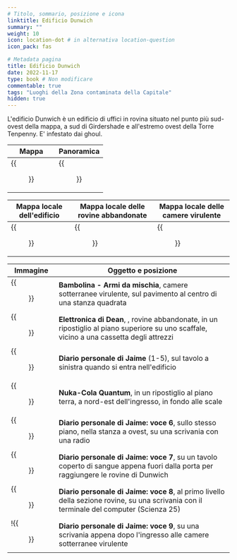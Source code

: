 ```yaml
---
# Titolo, sommario, posizione e icona
linktitle: Edificio Dunwich
summary: ""
weight: 10
icon: location-dot # in alternativa location-question
icon_pack: fas

# Metadata pagina
title: Edificio Dunwich
date: 2022-11-17
type: book # Non modificare
commentable: true
tags: "Luoghi della Zona contaminata della Capitale"
hidden: true
---
```




L'edificio Dunwich è un edificio di  uffici in rovina situato nel punto più sud-ovest della mappa, a sud di Girdershade e all'estremo ovest della Torre Tenpenny. E' infestato dai ghoul.

| Mappa                                        | Panoramica                               |
| -------------------------------------------- | ---------------------------------------- |
| {{<figure src="Dunwich_Building_loc.webp">}} | {{<figure src="Dunwich_building.webp">}} |

| Mappa locale dell'edificio                         | Mappa locale delle rovine abbandonate              | Mappa locale delle camere virulente                   |
| -------------------------------------------------- | -------------------------------------------------- | ----------------------------------------------------- |
| {{<figure src="Dunwich_Building_Lobby_map.webp">}} | {{<figure src="Forsaken_Dunwich_Ruins_map.webp">}} | {{<figure src="DB_Virulent_Underchambers_map.webp">}} |


| Immagine                                                          | Oggetto e posizione                                                                                                                       |
| ----------------------------------------------------------------- | ----------------------------------------------------------------------------------------------------------------------------------------- |
| {{<figure src="DB_vu_MelWeap_bobblehead.webp">}}                  | **Bambolina - Armi da mischia**, camere sotterranee virulente, sul pavimento al centro di una stanza quadrata                       |
| {{<figure src="Dean's_Electronics_Dunwich_building.webp">}}       | **Elettronica di Dean**, , rovine abbandonate, in un ripostiglio al piano superiore su uno scaffale, vicino a una cassetta degli attrezzi                          |
| {{<figure src="Dunwich_Bld._Jaime's_personal_journal_1-5.webp">}} | **Diario personale di Jaime** (1-5), sul tavolo a sinistra quando si entra nell'edificio                                                  |
| {{<figure src="NCQ_Dunwich_Building.jpg">}}                       | **Nuka-Cola Quantum**,  in un ripostiglio al piano terra, a nord-est dell'ingresso, in fondo alle scale                                   |
| {{<figure src="Dunwich_Bld._Jaime's_personal_journal_6.jpg">}}    | **Diario personale di Jaime: voce 6**, sullo stesso piano, nella stanza a ovest, su una scrivania con una radio                           |
| {{<figure src="Dunwich_Bld._Jaime's_personal_journal_7.jpg">}}    | **Diario personale di Jaime: voce 7**, su un tavolo coperto di sangue appena fuori dalla porta per raggiungere le rovine di Dunwich       |
| {{<figure src="Dunwich_Bld._Jaime's_personal_journal_8.jpg">}}    | **Diario personale di Jaime: voce 8**, al primo livello della sezione rovine, su una scrivania con il terminale del computer (Scienza 25) |
| !{{<figure src="Dunwich_Bld._Jaime's_personal_journal_9.jpg">}}   | **Diario personale di Jaime: voce 9**, su una scrivania appena dopo l'ingresso alle camere sotterranee virulente                          |



